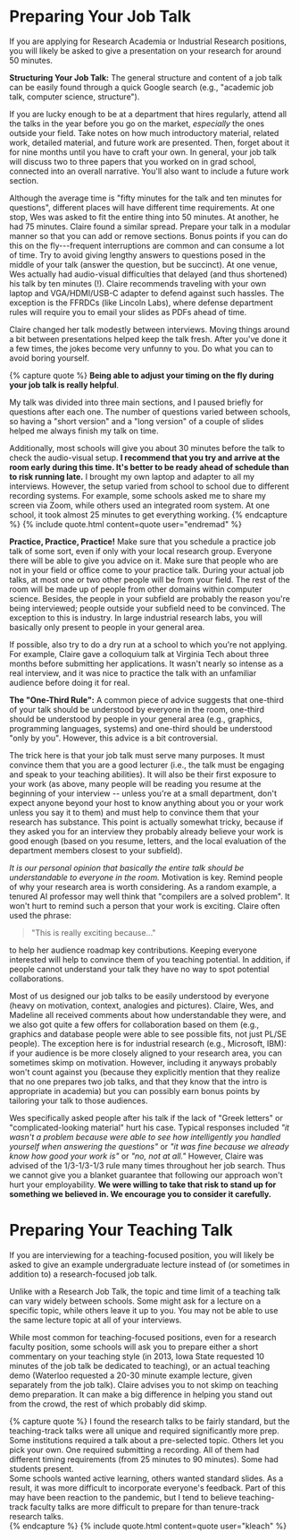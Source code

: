 # Preparing Your Job Talk

If you are applying for Research Academia or Industrial Research positions, 
you will likely be asked to give a presentation on your research for 
around 50 minutes.

**Structuring Your Job Talk:** The general structure and content of a job 
talk can be easily found through a quick Google search 
(e.g., "academic job talk, computer science, structure").

If you are lucky enough to be at a department that hires
regularly, attend all the talks in the year before you go on the market, 
*especially* the ones outside your field.
Take notes on how much introductory material, related work, detailed material,
and future work are presented. Then, forget about it for nine months until you
have to craft your own. In general, your job talk will discuss two to three
papers that you worked on in grad school, connected into an overall narrative.
You'll also want to include a future work section.

Although the average time is "fifty minutes for the talk and ten minutes for
questions", different places will have different time requirements. At one stop,
Wes was asked to fit the entire thing into 50 minutes. At another, he had 75
minutes. Claire found a similar spread.  Prepare your talk in a modular manner
so that you can add or remove sections. Bonus points if you can do
this on the fly---frequent interruptions are common and can consume a lot 
of time.  Try to avoid giving lengthy answers to questions posed in the middle
of your talk (answer the question, but be succinct).  At one venue, Wes actually
had audio-visual difficulties that delayed (and 
thus shortened) his talk by ten minutes (!).  Claire recommends traveling with your
own laptop and VGA/HDMI/USB-C adapter to defend against such hassles.  The exception is the
FFRDCs (like Lincoln Labs), where defense department rules will require you to
email your slides as PDFs ahead of time.

Claire changed her talk modestly between interviews.  Moving things around a bit
between presentations helped keep the talk fresh.  After you've done it a few
times, the jokes become very unfunny to you. Do what you can to avoid boring
yourself.

{% capture quote %}
**Being able to adjust your timing on the fly during your job talk is really helpful**.

My talk was divided into three main sections, and I paused briefly for 
questions after each one. The number of questions varied between schools, 
so having a "short version" and a "long version" of a couple of slides 
helped me always finish my talk on time.

Additionally, most schools will give you about 30 minutes before the 
talk to check the audio-visual setup. **I recommend that you try and 
arrive at the room early during this time. It's better to be ready ahead 
of schedule than to risk running late.** I brought my own laptop and 
adapter to all my interviews. However, the setup varied from school 
to school due to different recording systems. For example, some 
schools asked me to share my screen via Zoom, while others used an 
integrated room system. At one school, it took almost 25 minutes to 
get everything working.
{% endcapture %}
{% include quote.html content=quote user="endremad" %}


**Practice, Practice, Practice!** Make sure that you schedule a practice 
job talk of some sort, even if only with your
local research group. Everyone there will be able to give you advice on it. Make
sure that people who are not in your field or office come to your practice
talk. During your actual job talks, at most one or two other people
will be from your field. The rest of the room will be made up of people from
other domains within computer science.  Besides, the people in your subfield are
probably the reason you're being interviewed; people outside your subfield need
to be convinced. The exception to this is industry. In large industrial
research labs, you will basically only present to people in your
general area.

If possible, also try to do a dry run at a school to which you're not applying. For example, Claire gave a colloquium talk at Virginia Tech about three months before
submitting her applications.  It wasn't nearly so intense as a real interview, and it was nice to practice the talk with an unfamiliar audience before doing it for real.

**The "One-Third Rule":** A common piece of advice suggests that one-third of your talk should
be understood by everyone in the room, one-third should be understood by
people in your general area (e.g., graphics, programming languages,
systems) and one-third should be understood "only by you". However, this advice is
a bit controversial.

The trick here is that your job talk must serve many purposes. It must
convince them that you are a good lecturer (i.e., the talk must be engaging
and speak to your teaching abilities). It will also be their first exposure
to your work (as above, many people will be reading you resume at the
beginning of your interview -- unless you're at a small department, don't
expect anyone beyond your host to know anything about you or your work
unless you say it to them) and must help to convince them that your
research has substance. This point is actually somewhat tricky, because if
they asked you for an interview they probably already believe your work is
good enough (based on you resume, letters, and the local evaluation of the
department members closest to your subfield). 

<span class="highlight" style="font-style:italic">It is our *personal opinion* 
that basically the entire talk should be understandable to everyone in the room.</span>
Motivation is key. Remind people of why your research area is worth considering. 
As a random example, a tenured AI professor 
may well think that "compilers are a solved problem". It won't hurt
to remind such a person that your work is exciting.  Claire
often used the phrase:
> "This is really exciting because..." 

to help her audience roadmap key contributions. Keeping everyone interested will help to convince
them of you teaching potential. In addition, if people cannot understand your
talk they have no way to spot potential collaborations. 

Most of us designed our job talks to be easily understood by everyone (heavy on motivation, context,
analogies and pictures). Claire, Wes, and Madeline all received comments about
how understandable they were, and we also got quite a few offers for
collaboration based on them (e.g., graphics and database people were able to see
possible fits, not just PL/SE people). The exception here is for industrial research 
(e.g., Microsoft, IBM): if your audience is be more closely aligned to your research 
area, you can
sometimes skimp on motivation.  However, including it anyways
probably won't count against you (because they explicitly mention that they
realize that no one prepares two job talks, and that they know that the intro is appropriate in
academia) but you can possibly earn bonus points by tailoring your talk to those
audiences.

Wes specifically asked people after his
talk if the lack of "Greek letters" or "complicated-looking material" hurt his
case. Typical responses included *"it wasn't a problem because were able to see
how intelligently you handled yourself when answering the questions"* or *"it was
fine because we already know how good your work is"* or *"no, not at all."*
However, Claire was advised of the 1/3-1/3-1/3 rule many times throughout her
job search. Thus we cannot give you a blanket guarantee that following our
approach won't hurt your employability. **We were willing to take that risk to
stand up for something we believed in. We encourage you to consider it
carefully.**  

# Preparing Your Teaching Talk

If you are interviewing for a teaching-focused position, you will likely 
be asked to give an example undergraduate lecture instead of (or sometimes in addition to) a research-focused job talk.

Unlike with a Research Job Talk, the topic and time limit of a teaching talk
can vary widely between schools. Some might ask for a lecture on a specific
topic, while others leave it up to you. You may not be able to use the
same lecture topic at all of your interviews.

While most common for teaching-focused positions, even for a research faculty position, 
some schools will ask you to 
prepare either a short commentary on your teaching style (in 2013, Iowa State
requested 10 minutes of the job talk be dedicated to teaching), or an actual
teaching demo (Waterloo requested a 20-30 minute example lecture, given
separately from the job talk).  Claire advises you to not skimp on
teaching demo preparation.  It can make a big difference in helping you stand
out from the crowd, the rest of which probably did skimp.

{% capture quote %}
I found the research talks to be fairly standard, but the teaching-track
talks were all unique and required significantly more prep.  Some
institutions required a talk about a pre-selected topic.  Others let you
pick your own.  One required submitting a recording.   All of them had
different timing requirements (from 25 minutes to 90 minutes).  Some had students present.  
Some schools wanted active learning, others wanted standard slides. 
As a result, it was more difficult to incorporate everyone's feedback.
Part of this may have been reaction to the pandemic, but
I tend to believe teaching-track faculty talks are more
difficult to prepare for than tenure-track research talks.  
{% endcapture %}
{% include quote.html content=quote user="kleach" %}
